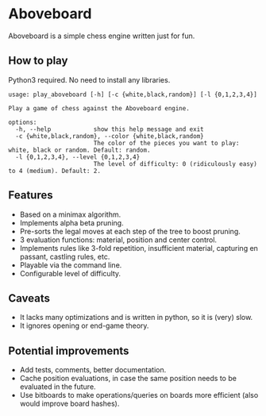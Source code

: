 # Aboveboard

Aboveboard is a simple chess engine written just for fun.

## How to play
Python3 required. No need to install any libraries.
```
usage: play_aboveboard [-h] [-c {white,black,random}] [-l {0,1,2,3,4}]

Play a game of chess against the Aboveboard engine.

options:
  -h, --help            show this help message and exit
  -c {white,black,random}, --color {white,black,random}
                        The color of the pieces you want to play: white, black or random. Default: random.
  -l {0,1,2,3,4}, --level {0,1,2,3,4}
                        The level of difficulty: 0 (ridiculously easy) to 4 (medium). Default: 2.
```

## Features
- Based on a minimax algorithm.
- Implements alpha beta pruning.
- Pre-sorts the legal moves at each step of the tree to boost pruning.
- 3 evaluation functions: material, position and center control.
- Implements rules like 3-fold repetition, insufficient material, capturing en passant, castling rules, etc.
- Playable via the command line.
- Configurable level of difficulty.

## Caveats
- It lacks many optimizations and is written in python, so it is (very) slow.
- It ignores opening or end-game theory.

## Potential improvements
- Add tests, comments, better documentation.
- Cache position evaluations, in case the same position needs to be evaluated in the future.
- Use bitboards to make operations/queries on boards more efficient (also would improve board hashes).
